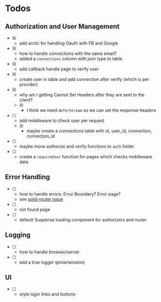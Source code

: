 # Todos

## Authorization and User Management

- [x] - add arctic for handling Oauth with FB and Google
- [x] - how to handle connections with the same email?
  - added a `connections` column with json type to table 
- [x] - add callback handle page to verify user
- [x] - create user in table and add connection after verify (which is per provider)
- [x] - why am I getting Cannot Set Headers after they are sent to the client?
  - [x] - I think we need `deferStream` so we can set the response headers
- [ ] - add middleware to check user per request
  - [x] - maybe create a connections table with id, user_id, connection, connection_id
- [ ] - maybe move authorize and verify functions to `auth` folder
- [ ] - create a `requireUser` function for pages which checks middleware data

## Error Handling

- [ ] - how to handle errors. Error Boundary? Error page?
  - see [solid-router issue](https://github.com/solidjs/solid-router/issues/374)
- [ ] - not found page
- [ ] - default Suspense loading component for authorizers and router


## Logging

- [ ] - how to handle browser/server
- [ ] - add a true logger (pinia/winston)


## UI

- [ ] - style login links and buttons 
